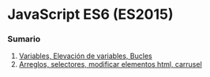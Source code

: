 # JavaScript ES6 (ES2015)
### Sumario
1. [Variables, Elevación de variables, Bucles](https://github.com/Area51TrainingCenter/FullStackDeveloper-Group03/tree/master/Javascript/Clase01)
2. [Arreglos, selectores, modificar elementos html, carrusel](https://github.com/Area51TrainingCenter/FullStackDeveloper-Group03/tree/master/Javascript/Clase02)